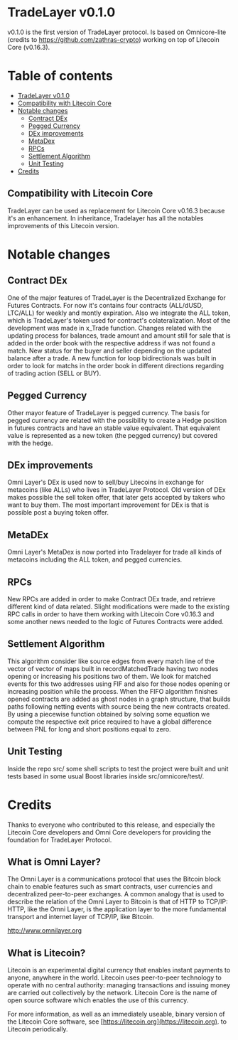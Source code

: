 TradeLayer v0.1.0
================

v0.1.0 is the first version of TradeLayer protocol. Is based on Omnicore-lite (credits to https://github.com/zathras-crypto) working on top of Litecoin Core (v0.16.3).


Table of contents
=================

- [TradeLayer v0.1.0](#tradelayer-v0.1.0)
- [Compatibility with Litecoin Core](#compatibility-with-litecoin-core)
- [Notable changes](#notable-changes)
  - [Contract DEx](#contract-dex)
  - [Pegged Currency](#pegged-currency)
  - [DEx improvements](#dex-improvements)
  - [MetaDex](#metadex)
  - [RPCs](#rpcs)
  - [Settlement Algorithm](#settlement-algorithm)
  - [Unit Testing](#unit-testing)
- [Credits](#credits)


Compatibility with Litecoin Core
-------------------------------

TradeLayer can be used as replacement for Litecoin Core v0.16.3 because it's an enhancement. In inheritance, Tradelayer has all the notables improvements of this Litecoin version.

Notable changes
===============

Contract DEx
-----------------------------------------
One of the major features of TradeLayer is the Decentralized Exchange for Futures Contracts. For now it's contains four contracts (ALL/dUSD, LTC/ALL)  for weekly and montly expiration. Also we integrate the ALL token, which is TradeLayer's token used for contract's colateralization.
Most of the development was made in x_Trade function. Changes related with the updating process for balances, trade amount and amount still for sale that is added in the order book with the respective address if was not found a match. New status for the buyer and seller depending on the updated balance after a trade. A new function for loop bidirectionals was built in order to look for matchs in the order book in different directions regarding of trading action (SELL or BUY).


Pegged Currency
-----------------------------------------------------
Other mayor feature of TradeLayer is pegged currency. The basis for pegged currency are related with the possibility to create a Hedge position in futures contracts and have an stable value equivalent. That equivalent value is represented as a new token (the pegged currency) but covered with the hedge.


DEx improvements
-----------------------------------------------------
Omni Layer's DEx is used now to sell/buy Litecoins in exchange for metacoins (like ALLs) who lives in TradeLayer Protocol. Old version of DEx makes possible the sell token offer, that later gets accepted by takers who want to buy them. The most important improvement for DEx is that is possible post a buying token offer.


MetaDEx
-----------------------------------------------------
Omni Layer's MetaDex is now ported into Tradelayer for trade all kinds of metacoins including the ALL token, and pegged currencies.


RPCs
-----------------------------------------------------
New RPCs are added in order to make Contract DEx trade, and retrieve different kind of data related.
Slight modifications were made to the existing RPC calls in order to have them
working with Litecoin Core v0.16.3 and some another news needed to the logic of Futures Contracts were added.


Settlement Algorithm
-----------------------------------------------------
This algorithm consider like source edges from every match line of the
vector of vector of maps built in recordMatchedTrade having two nodes opening or increasing
his positions two of them. We look for matched events for this two addresses using FIF and
also for those nodes opening or increasing position while the process. When the
FIFO algorithm finishes opened contracts are added as ghost nodes in a graph structure, that builds paths
following netting events with source being the new contracts created. By using a piecewise
function obtained by solving some equation we compute the respective exit price
required to have a global difference between PNL for long and short positions equal to zero.


Unit Testing
-----------------------------------------------------
Inside the repo src/ some shell scripts to test the project were built and unit tests based
in some usual Boost libraries inside src/omnicore/test/.


Credits
=======
Thanks to everyone who contributed to this release, and especially the Litecoin Core developers and Omni Core developers for providing the foundation for TradeLayer Protocol.


What is Omni Layer?
----------------
The Omni Layer is a communications protocol that uses the Bitcoin block chain to enable features such as smart contracts, user currencies and decentralized peer-to-peer exchanges. A common analogy that is used to describe the relation of the Omni Layer to Bitcoin is that of HTTP to TCP/IP: HTTP, like the Omni Layer, is the application layer to the more fundamental transport and internet layer of TCP/IP, like Bitcoin.

http://www.omnilayer.org


What is Litecoin?
----------------
Litecoin is an experimental digital currency that enables instant payments to
anyone, anywhere in the world. Litecoin uses peer-to-peer technology to operate
with no central authority: managing transactions and issuing money are carried
out collectively by the network. Litecoin Core is the name of open source
software which enables the use of this currency.

For more information, as well as an immediately useable, binary version of
the Litecoin Core software, see [https://litecoin.org](https://litecoin.org).
to Litecoin periodically.
